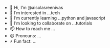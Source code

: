 - 👋 Hi, I’m @aisolasreenivas
- 👀 I’m interested in ...tech 
- 🌱 I’m currently learning ...python and javascript
- 💞️ I’m looking to collaborate on ...tutorials
- 📫 How to reach me ...
- 😄 Pronouns: ...
- ⚡ Fun fact: ...

<!---
aisolasreenivas/aisolasreenivas is a ✨ special ✨ repository because its `README.md` (this file) appears on your GitHub profile.
You can click the Preview link to take a look at your changes.
--->
